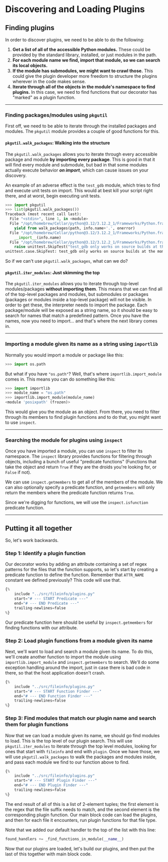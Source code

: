 # Discovering and Loading Plugins

## Finding plugins

In order to discover plugins, we need to be able to do the following:

1. **Get a list of all of the accessible Python modules.** These could be provided by the standard library, installed, or
  just modules in the path.
2. **For each module name we find, import that module, so we can search its local objects.**
3. **If the module has submodules, we might want to crawl those.** This could give the plugin developer more freedom to
  structure the plugins wherever in the code makes sense.
4. **Iterate through all of the objects in the module's namespace to find plugins.** In this case, we need to find 
  functions that our decorator has "marked" as a plugin function.

---

### Finding packages/modules using `pkgutil`

First off, we need to be able to iterate through the installed packages and modules. The `pkgutil` module provides a
couple of good functions for this.

#### `pkgutil.walk_packages`: Walking into the structure

The `pkgutil.walk_packages` allows you to iterate through every accessible package and module **by importing every 
package**. This is good in that it will find every module and submodule, but bad in that some modules actually execute 
behavior **_on import_**, which can cause issues on your discovery. 

An example of an adverse effect is the `test_gdb` module, which tries to find and execute unit tests on import. This 
would at best kill your script right there, and at worst, begin executing unit tests.

```python
>>> import pkgutil
>>> list(pkgutil.walk_packages())
Traceback (most recent call last):
  File "<stdin>", line 1, in <module>
  File "/opt/homebrew/Cellar/python@3.12/3.12.2_1/Frameworks/Python.framework/Versions/3.12/lib/python3.12/pkgutil.py", line 93, in walk_packages
    yield from walk_packages(path, info.name+'.', onerror)
  File "/opt/homebrew/Cellar/python@3.12/3.12.2_1/Frameworks/Python.framework/Versions/3.12/lib/python3.12/pkgutil.py", line 78, in walk_packages
    __import__(info.name)
  File "/opt/homebrew/Cellar/python@3.12/3.12.2_1/Frameworks/Python.framework/Versions/3.12/lib/python3.12/test/test_gdb/__init__.py", line 22, in <module>
    raise unittest.SkipTest("test_gdb only works on source builds at the moment.")
unittest.case.SkipTest: test_gdb only works on source builds at the moment.
```

So if we can't use `pkgutil.walk_packages`, what can we do?

#### `pkgutil.iter_modules`: Just skimming the top

The `pkgutil.iter_modules` allows you to iterate through top-level modules/packages **without importing them**. This 
means that we can find all of the top-level packages and modules, but submodules or packages (packages or modules inside
a top-level package) will not be visible. In order to get these, the interpreter needs to import the package. Each 
package/module will be exposed as a string name, so it should be easy to search for names that match a predefined
pattern. Once you have the names, now you need to import... and that's where the next library comes in.

---

### Importing a module given its name as a string using `importlib`

Normally you would import a module or package like this:

```python
>>> import os.path
```

But what if you have `"os.path"`? Well, that's where `importlib.import_module` comes in. This means you can do something
like this:

```python
>>> import importlib
>>> module_name = "os.path"
>>> importlib.import_module(module_name)
<module 'posixpath' (frozen)>
```

This would give you the module as an object. From there, you need to filter through its members to find plugin functions
and to do that, you might want to use `inspect`.

---

### Searching the module for plugins using `inspect`

Once you have imported a module, you can use `inspect` to filter its namespace. The `inspect` library provides functions
for filtering through objects, including a bunch of useful "predicate functions" (Functions that take the object and
return `True` if they are the droids you're looking for, or `False` if not).

We can use `inspect.getmembers` to get all of the members of the module. We can also optionally specify a predicate 
function, and `getmembers` will only return the members where the predicate function returns `True`.

Since we're digging for functions, we will use the `inspect.isfunction` predicate function.

---

## Putting it all together

So, let's work backwards. 

### Step 1: Identify a plugin function

Our decorator works by adding an attribute containing a set of regex patterns for the files
that the function supports, so let's start by creating a predicate function to define the function. Remember that
`ATTR_NAME` constant we defined previously? This code will use that.

```python
{% 
    include "../src/fileinfo/plugins.py" 
    start="# --- START Predicate ---"
    end="# --- END Predicate ---"
    trailing-newlines=false
%}
```

Our predicate function here should be useful by `inspect.getmembers` for finding functions with our attribute. 

### Step 2: Load plugin functions from a module given its name

Next, we'll want to load and search a module given its name. To do this, we'll create another function to import the 
module using `importlib.import_module` and `inspect.getmembers` to search. We'll do some exception handling around the 
import, just in case there is bad code in there, so that the host application doesn't crash.

```python
{% 
    include "../src/fileinfo/plugins.py" 
    start="# --- START Function Finder ---"
    end="# --- END Function Finder ---"
    trailing-newlines=false
%}
```

### Step 3: Find modules that match our plugin name and search them for plugin functions

Now that we can load a module given its name, we should go find modules to load. This is the top level of our plugin
search. This will use `pkgutil.iter_modules` to iterate through the top level modules, looking for ones that start with 
`fileinfo` and end with `plugin`. Once we have those, we will use `pkgutil.walk_packages` to walk the packages and
modules inside, and pass each module we find to our function above to find.

```python
{% 
    include "../src/fileinfo/plugins.py" 
    start="# --- START Plugin Finder ---"
    end="# --- END Plugin Finder ---"
    trailing-newlines=false
%}
```

The end result of all of this is a list of 2-element tuples; the first element is the regex that the file suffix needs
to match, and the second element is the corresponding plugin function. Our main block code can load the plugins,
and then for each file it encounters, run plugin functions for that file type.

Note that we added our default handler to the top of the list with this line:

```python
found_handlers += _find_functions_in_module(__name__)
```

Now that our plugins are loaded, let's build our plugins, and then put the last of this together with main block code.